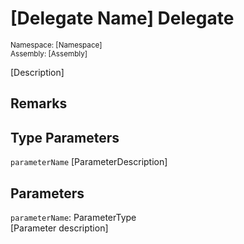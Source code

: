 # [Delegate Name] Delegate

<sub>Namespace: [Namespace]  
Assembly: [Assembly]</sub>

[Description]

## Remarks

## Type Parameters
`parameterName`
[ParameterDescription]

## Parameters
`parameterName`: ParameterType  
[Parameter description]

